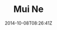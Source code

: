 ---
title: "Mui Ne"
date: 2014-10-08T08:26:41Z
draft: false
description: ""
type: post
region: "Southeast Asia"
country: "Vietnam"
thumbnail: "mui_ne-5.jpg"
---